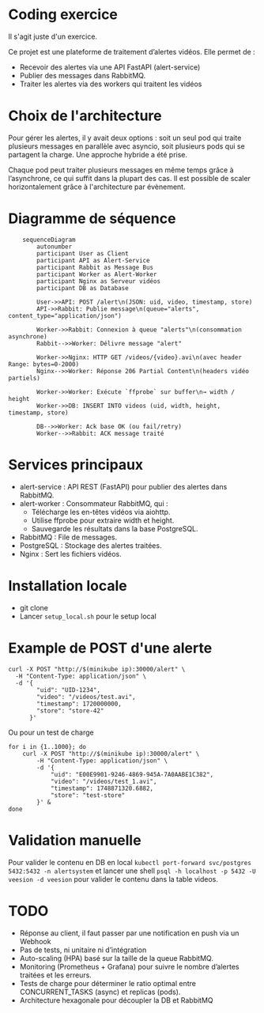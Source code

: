# Coding exercice
Il s'agit juste d'un exercice.

Ce projet est une plateforme de traitement d’alertes vidéos. Elle permet de :
- Recevoir des alertes via une API FastAPI (alert-service)
- Publier des messages dans RabbitMQ.
- Traiter les alertes via des workers qui traitent les vidéos


# Choix de l'architecture
Pour gérer les alertes, il y avait deux options : soit un seul pod qui traite plusieurs messages en parallèle avec asyncio, soit plusieurs pods qui se partagent la charge. Une approche hybride a été prise.

Chaque pod peut traiter plusieurs messages en même temps grâce à l’asynchrone, ce qui suffit dans la plupart des cas. Il est possible de scaler horizontalement grâce à l'architecture par évènement. 

# Diagramme de séquence
```mermaid
    sequenceDiagram
        autonumber
        participant User as Client
        participant API as Alert-Service
        participant Rabbit as Message Bus
        participant Worker as Alert-Worker
        participant Nginx as Serveur vidéos
        participant DB as Database

        User->>API: POST /alert\n(JSON: uid, video, timestamp, store)
        API->>Rabbit: Publie message\n(queue="alerts", content_type="application/json")

        Worker->>Rabbit: Connexion à queue "alerts"\n(consommation asynchrone)
        Rabbit-->>Worker: Délivre message "alert"

        Worker->>Nginx: HTTP GET /videos/{video}.avi\n(avec header Range: bytes=0-2000)
        Nginx-->>Worker: Réponse 206 Partial Content\n(headers vidéo partiels)

        Worker->>Worker: Exécute `ffprobe` sur buffer\n→ width / height
        Worker->>DB: INSERT INTO videos (uid, width, height, timestamp, store)

        DB-->>Worker: Ack base OK (ou fail/retry)
        Worker-->>Rabbit: ACK message traité
```

# Services principaux
- alert-service : API REST (FastAPI) pour publier des alertes dans RabbitMQ.
- alert-worker : Consommateur RabbitMQ, qui :
    - Télécharge les en-têtes vidéos via aiohttp.
    - Utilise ffprobe pour extraire width et height.
    - Sauvegarde les résultats dans la base PostgreSQL.
- RabbitMQ : File de messages.
- PostgreSQL : Stockage des alertes traitées.
- Nginx : Sert les fichiers vidéos.

# Installation locale
- git clone
- Lancer `setup_local.sh` pour le setup local

# Example de POST d'une alerte
```
curl -X POST "http://$(minikube ip):30000/alert" \
  -H "Content-Type: application/json" \
  -d '{
        "uid": "UID-1234",
        "video": "/videos/test.avi",
        "timestamp": 1720000000,
        "store": "store-42"
      }'
```

Ou pour un test de charge 

```
for i in {1..1000}; do
    curl -X POST "http://$(minikube ip):30000/alert" \
        -H "Content-Type: application/json" \
        -d '{
            "uid": "E00E9901-9246-4869-945A-7A0AABE1C382",
            "video": "/videos/test_1.avi",
            "timestamp": 1748871320.6882,
            "store": "test-store"
        }' &
done
```

# Validation manuelle
Pour valider le contenu en DB en local
```kubectl port-forward svc/postgres 5432:5432 -n alertsystem```
et lancer une shell 
```psql -h localhost -p 5432 -U veesion -d veesion```
pour valider le contenu dans la table videos.

# TODO
- Réponse au client, il faut passer par une notification en push via un Webhook
- Pas de tests, ni unitaire ni d’intégration
- Auto-scaling (HPA) basé sur la taille de la queue RabbitMQ.
- Monitoring (Prometheus + Grafana) pour suivre le nombre d’alertes traitées et les erreurs.
- Tests de charge pour déterminer le ratio optimal entre CONCURRENT_TASKS (async) et replicas (pods).
- Architecture hexagonale pour découpler la DB et RabbitMQ
